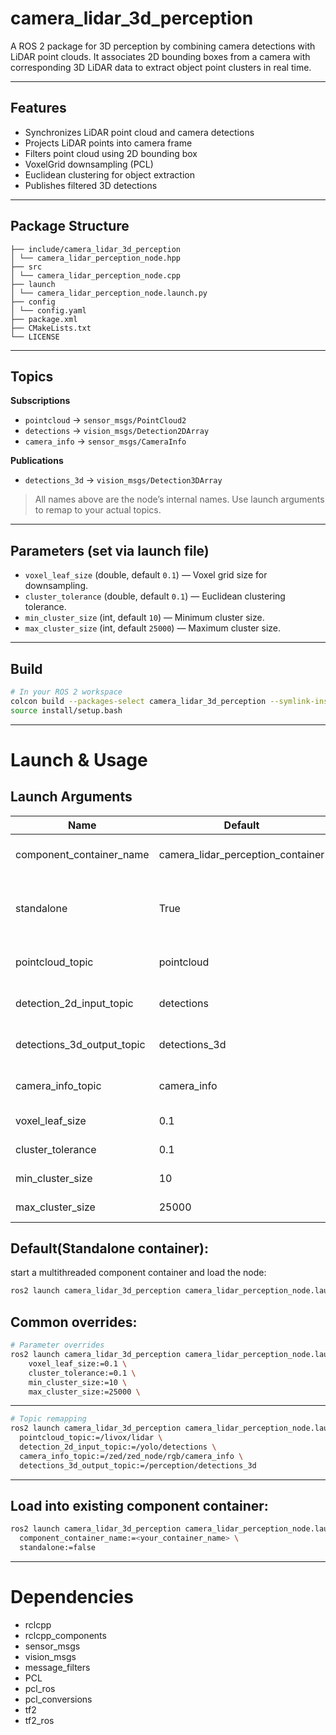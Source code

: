 # camera_lidar_3d_perception

A ROS 2 package for 3D perception by combining camera detections with LiDAR point clouds. It associates 2D bounding boxes from a camera with corresponding 3D LiDAR data to extract object point clusters in real time.

---

## Features

- Synchronizes LiDAR point cloud and camera detections
- Projects LiDAR points into camera frame
- Filters point cloud using 2D bounding box
- VoxelGrid downsampling (PCL)
- Euclidean clustering for object extraction
- Publishes filtered 3D detections

---

## Package Structure

```
├── include/camera_lidar_3d_perception
│ └── camera_lidar_perception_node.hpp
├── src
│ └── camera_lidar_perception_node.cpp
├── launch
│ └── camera_lidar_perception_node.launch.py
├── config
│ └── config.yaml
├── package.xml
├── CMakeLists.txt
└── LICENSE
```

---

## Topics

**Subscriptions**

- `pointcloud` → `sensor_msgs/PointCloud2`
- `detections` → `vision_msgs/Detection2DArray`
- `camera_info` → `sensor_msgs/CameraInfo`

**Publications**

- `detections_3d` → `vision_msgs/Detection3DArray`

> All names above are the node’s internal names. Use launch arguments to remap to your actual topics.

---

## Parameters (set via launch file)

- `voxel_leaf_size` (double, default `0.1`) — Voxel grid size for downsampling.
- `cluster_tolerance` (double, default `0.1`) — Euclidean clustering tolerance.
- `min_cluster_size` (int, default `10`) — Minimum cluster size.
- `max_cluster_size` (int, default `25000`) — Maximum cluster size.

---

## Build

```bash
# In your ROS 2 workspace
colcon build --packages-select camera_lidar_3d_perception --symlink-install
source install/setup.bash

```

---

# Launch & Usage

## Launch Arguments

| Name                       | Default                           | Description                                  |
| -------------------------- | --------------------------------- | -------------------------------------------- |
| component_container_name   | camera_lidar_perception_container | Target container name                        |
| standalone                 | True                              | Create a container and load the node if True |
| pointcloud_topic           | pointcloud                        | LiDAR PointCloud2 input                      |
| detection_2d_input_topic   | detections                        | 2D detections input                          |
| detections_3d_output_topic | detections_3d                     | 3D detections output                         |
| camera_info_topic          | camera_info                       | Camera intrinsics input                      |
| voxel_leaf_size            | 0.1                               | Voxel grid size                              |
| cluster_tolerance          | 0.1                               | Clustering tolerance                         |
| min_cluster_size           | 10                                | Minimum cluster size                         |
| max_cluster_size           | 25000                             | Maximum cluster size                         |

## Default(Standalone container):

start a multithreaded component container and load the node:

```bash
ros2 launch camera_lidar_3d_perception camera_lidar_perception_node.launch.py
```

## Common overrides:

```bash
# Parameter overrides
ros2 launch camera_lidar_3d_perception camera_lidar_perception_node.launch.py \
    voxel_leaf_size:=0.1 \
    cluster_tolerance:=0.1 \
    min_cluster_size:=10 \
    max_cluster_size:=25000 \
```

---

```bash
# Topic remapping
ros2 launch camera_lidar_3d_perception camera_lidar_perception_node.launch.py \
  pointcloud_topic:=/livox/lidar \
  detection_2d_input_topic:=/yolo/detections \
  camera_info_topic:=/zed/zed_node/rgb/camera_info \
  detections_3d_output_topic:=/perception/detections_3d
```

---

## Load into existing component container:

```bash
ros2 launch camera_lidar_3d_perception camera_lidar_perception_node.launch.py \
  component_container_name:=<your_container_name> \
  standalone:=false
```

---

# Dependencies

- rclcpp
- rclcpp_components
- sensor_msgs
- vision_msgs
- message_filters
- PCL
- pcl_ros
- pcl_conversions
- tf2
- tf2_ros
